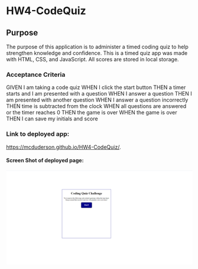 # HW4-CodeQuiz

## Purpose 
The purpose of this application is to administer a timed coding quiz to help strengthen knowledge and confidence. This is a timed quiz app was made with HTML, CSS, and JavaScript. All scores are stored in local storage.

### Acceptance Criteria
GIVEN I am taking a code quiz
WHEN I click the start button
THEN a timer starts and I am presented with a question
WHEN I answer a question
THEN I am presented with another question
WHEN I answer a question incorrectly
THEN time is subtracted from the clock
WHEN all questions are answered or the timer reaches 0
THEN the game is over
WHEN the game is over
THEN I can save my initials and score

### Link to deployed app: 
https://mcduderson.github.io/HW4-CodeQuiz/.

#### Screen Shot of deployed page:
<img src="./assets/screenshot.png">